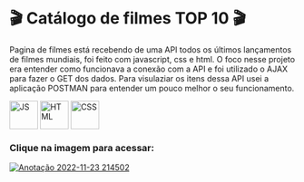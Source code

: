 
#  🎬 Catálogo de filmes TOP 10  🎬

Pagina de filmes está recebendo de uma API todos os últimos lançamentos de filmes mundiais, foi feito com javascript, css e html. 
O foco nesse projeto era entender como funcionava a conexão com a API e foi utilizado o AJAX para fazer o GET dos dados. Para visulaziar os itens dessa API usei a aplicação POSTMAN para entender um pouco melhor o seu funcionamento.

<div style="display:inline_block" >
  
  <img align="center" alt="JS" src="https://upload.wikimedia.org/wikipedia/commons/3/3b/Javascript_Logo.png" style="height:50px; width:auto" target="_blank">
  <img align="center" alt="HTML" src="https://cdn-icons-png.flaticon.com/512/1051/1051277.png?w=360" style="height:50px; width:auto" target="_blank">
  <img align="center" alt="CSS" src="https://upload.wikimedia.org/wikipedia/commons/thumb/6/62/CSS3_logo.svg/800px-CSS3_logo.svg.png" style="height:50px; width:auto" target="_blank">
  
### Clique na imagem para acessar:

[![Anotação 2022-11-23 214502](https://user-images.githubusercontent.com/61170444/203669909-f0dc2ef6-9772-48dd-8efa-a18217e75fc7.png)](https://caioassis-dev.github.io/CatalogoFilmes/)
